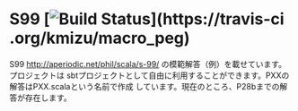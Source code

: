 S99 [![Build Status](https://travis-ci.org/kmizu/macro_peg.png?branch=master)](https://travis-ci    .org/kmizu/macro_peg)
===

S99 http://aperiodic.net/phil/scala/s-99/ の模範解答（例）を載せています。プロジェクトは
sbtプロジェクトとして自由に利用することができます。PXXの解答はPXX.scalaという名前で作成
しています。現在のところ、P28bまでの解答が存在します。

